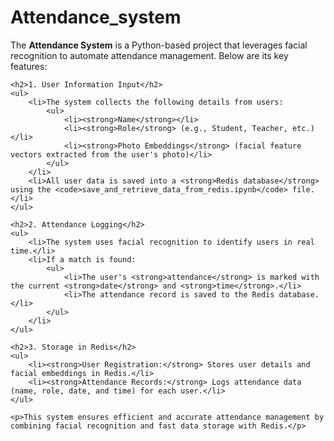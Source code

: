 # Attendance_system
<p>The <strong>Attendance System</strong> is a Python-based project that leverages facial recognition to automate attendance management. Below are its key features:</p>

    <h2>1. User Information Input</h2>
    <ul>
        <li>The system collects the following details from users:
            <ul>
                <li><strong>Name</strong></li>
                <li><strong>Role</strong> (e.g., Student, Teacher, etc.)</li>
                <li><strong>Photo Embeddings</strong> (facial feature vectors extracted from the user's photo)</li>
            </ul>
        </li>
        <li>All user data is saved into a <strong>Redis database</strong> using the <code>save_and_retrieve_data_from_redis.ipynb</code> file.</li>
    </ul>

    <h2>2. Attendance Logging</h2>
    <ul>
        <li>The system uses facial recognition to identify users in real time.</li>
        <li>If a match is found:
            <ul>
                <li>The user's <strong>attendance</strong> is marked with the current <strong>date</strong> and <strong>time</strong>.</li>
                <li>The attendance record is saved to the Redis database.</li>
            </ul>
        </li>
    </ul>

    <h2>3. Storage in Redis</h2>
    <ul>
        <li><strong>User Registration:</strong> Stores user details and facial embeddings in Redis.</li>
        <li><strong>Attendance Records:</strong> Logs attendance data (name, role, date, and time) for each user.</li>
    </ul>

    <p>This system ensures efficient and accurate attendance management by combining facial recognition and fast data storage with Redis.</p>

